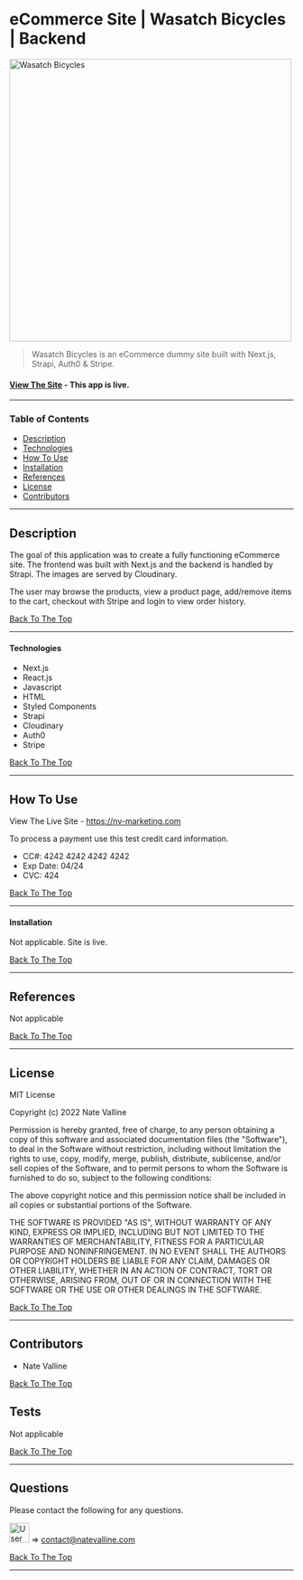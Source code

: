 # eCommerce Site | Wasatch Bicycles | Backend

<img src="../frontend/gitImg/wasatch-bicycles.png" alt="Wasatch Bicycles" height="500px">

> Wasatch Bicycles is an eCommerce dummy site built with Next.js, Strapi, Auth0 & Stripe.

#### [View The Site](https://nv-marketing.com) - This app is live.

<!-- Badge(s) Here -->

---

### Table of Contents

- [Description](#description)
- [Technologies](#technologies)
- [How To Use](#how-to-use)
- [Installation](#installation)
- [References](#references)
- [License](#license)
- [Contributors](#contributors)

---

## Description

The goal of this application was to create a fully functioning eCommerce site. The frontend was built with Next.js and the backend is handled by Strapi. The images are served by Cloudinary.

The user may browse the products, view a product page, add/remove items to the cart, checkout with Stripe and login to view order history.

[Back To The Top](#project-name)

---

#### Technologies

- Next.js
- React.js
- Javascript
- HTML
- Styled Components
- Strapi
- Cloudinary
- Auth0
- Stripe

[Back To The Top](#project-name)

---

## How To Use

View The Live Site - https://nv-marketing.com

To process a payment use this test credit card information.

- CC#: 4242 4242 4242 4242
- Exp Date: 04/24
- CVC: 424

[Back To The Top](#project-name)

---

#### Installation

Not applicable. Site is live.

[Back To The Top](#project-name)

---

## References

Not applicable

[Back To The Top](#project-name)

---

## License

MIT License

Copyright (c) 2022 Nate Valline

Permission is hereby granted, free of charge, to any person obtaining a copy of this software and associated documentation files (the "Software"), to deal in the Software without restriction, including without limitation the rights to use, copy, modify, merge, publish, distribute, sublicense, and/or sell copies of the Software, and to permit persons to whom the Software is furnished to do so, subject to the following conditions:

The above copyright notice and this permission notice shall be included in all copies or substantial portions of the Software.

THE SOFTWARE IS PROVIDED "AS IS", WITHOUT WARRANTY OF ANY KIND, EXPRESS OR IMPLIED, INCLUDING BUT NOT LIMITED TO THE WARRANTIES OF MERCHANTABILITY, FITNESS FOR A PARTICULAR PURPOSE AND NONINFRINGEMENT. IN NO EVENT SHALL THE AUTHORS OR COPYRIGHT HOLDERS BE LIABLE FOR ANY CLAIM, DAMAGES OR OTHER LIABILITY, WHETHER IN AN ACTION OF CONTRACT, TORT OR OTHERWISE, ARISING FROM, OUT OF OR IN CONNECTION WITH THE SOFTWARE OR THE USE OR OTHER DEALINGS IN THE SOFTWARE.

[Back To The Top](#project-name)

---

## Contributors

- Nate Valline

[Back To The Top](#project-name)

## Tests

Not applicable

[Back To The Top](#project-name)

---

## Questions

Please contact the following for any questions.

<img src="https://avatars3.githubusercontent.com/u/58278138?v=4" alt="User Image" width="35px"> => contact@natevalline.com

[Back To The Top](#project-name)

---
